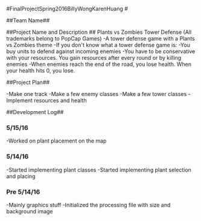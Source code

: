 #FinalProjectSpring2016BillyWongKarenHuang #

##Team Name##


##Project Name and Description ##
Plants vs Zombies Tower Defense   (All trademarks belong to PopCap Games)
       -A tower defense game with a Plants vs Zombies theme
       -If you don't know what a tower defense game is:
       	   -You buy units to defend against incoming enemies
	   -You have to be conservative with your resources. You gain resources after every round or by killing enemies
	   -When enemies reach the end of the road, you lose health. When your health hits 0, you lose.


##Project Plan##

-Make one track
-Make a few enemy classes
-Make a few tower classes
-Implement resources and health


##Development Log##

### 5/15/16 ###

-Worked on plant placement on the map

### 5/14/16 ###

-Started implementing plant classes
-Started implementing plant selection and placing


### Pre 5/14/16 ###

-Mainly graphics stuff
-Initialized the processing file with size and background image